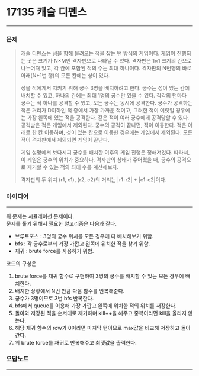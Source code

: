 # 17135 캐슬 디펜스
------------
### 문제

>캐슬 디펜스는 성을 향해 몰려오는 적을 잡는 턴 방식의 게임이다. 게임이 진행되는 곳은 크기가 N×M인 격자판으로 나타낼 수 있다. 격자판은 1×1 크기의 칸으로 나누어져 있고, 각 칸에 포함된 적의 수는 최대 하나이다. 격자판의 N번행의 바로 아래(N+1번 행)의 모든 칸에는 성이 있다.
>
>성을 적에게서 지키기 위해 궁수 3명을 배치하려고 한다. 궁수는 성이 있는 칸에 배치할 수 있고, 하나의 칸에는 최대 1명의 궁수만 있을 수 있다. 각각의 턴마다 궁수는 적 하나를 공격할 수 있고, 모든 궁수는 동시에 공격한다. 궁수가 공격하는 적은 거리가 D이하인 적 중에서 가장 가까운 적이고, 그러한 적이 여럿일 경우에는 가장 왼쪽에 있는 적을 공격한다. 같은 적이 여러 궁수에게 공격당할 수 있다. 공격받은 적은 게임에서 제외된다. 궁수의 공격이 끝나면, 적이 이동한다. 적은 아래로 한 칸 이동하며, 성이 있는 칸으로 이동한 경우에는 게임에서 제외된다. 모든 적이 격자판에서 제외되면 게임이 끝난다. 
>
>게임 설명에서 보다시피 궁수를 배치한 이후의 게임 진행은 정해져있다. 따라서, 이 게임은 궁수의 위치가 중요하다. 격자판의 상태가 주어졌을 때, 궁수의 공격으로 제거할 수 있는 적의 최대 수를 계산해보자.
>
>격자판의 두 위치 (r1, c1), (r2, c2)의 거리는 |r1-r2| + |c1-c2|이다.

### 아이디어 
----------
위 문제는 시뮬레이션 문제이다.  
문제를 풀기 위해서 필요한 알고리즘은 다음과 같다.

- 브루트포스 : 3명의 궁수 위치를 모든 경우에 다 배치해보기 위함.
- bfs : 각 궁수로부터 가장 가깝고 왼쪽에 위치한 적을 찾기 위함.
- 재귀 : brute force를 사용하기 위함.

코드의 구성은 
1. brute force를 재귀 함수로 구현하여 3명의 궁수를 배치할 수 있는 모든 경우에 배치한다.
2. 배치한 상황에서 N번 만큼 다음 함수를 반복해준다.
3. 궁수가 3명이므로 3번 bfs 반복한다.
4. bfs에서 queue를 이용해 가장 가깝고 왼쪽에 위치한 적의 위치를 저장한다.
5. 돌아와 저장된 적을 순서대로 제거하며 kill++을 해주고 중복이라면 kill을 올리지 않는다.
6. 해당 재귀 함수의 row가 0이라면 마지막 턴이므로 max값을 비교해 저장하고 돌아간다.
7. 위 brute force를 재귀로 반복해주고 최댓값을 출력한다.

### 오답노트
----------

